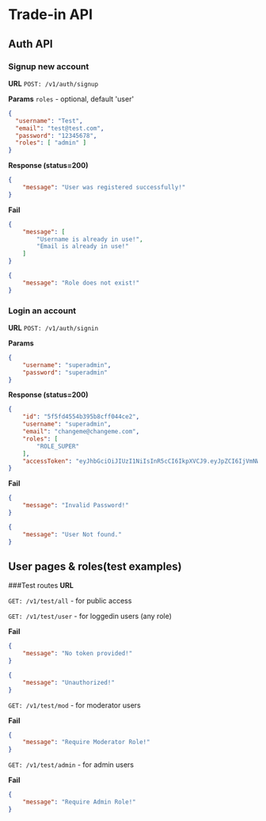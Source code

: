 # Trade-in API

## Auth API
### Signup new account
**URL**
`POST: /v1/auth/signup`

**Params**
`roles` - optional, default 'user'

```JSON
{
  "username": "Test",
  "email": "test@test.com",
  "password": "12345678",
  "roles": [ "admin" ]
}
```

**Response (status=200)**
```JSON
{
    "message": "User was registered successfully!"
}
```

**Fail**
```JSON
{
    "message": [
        "Username is already in use!",
        "Email is already in use!"
    ]
}
```
```JSON
{
    "message": "Role does not exist!"
}
```


### Login an account
**URL**
`POST: /v1/auth/signin`

**Params**
```JSON
{
    "username": "superadmin",
    "password": "superadmin"
}
```

**Response (status=200)**
```JSON
{
    "id": "5f5fd4554b395b8cff044ce2",
    "username": "superadmin",
    "email": "changeme@changeme.com",
    "roles": [
        "ROLE_SUPER"
    ],
    "accessToken": "eyJhbGciOiJIUzI1NiIsInR5cCI6IkpXVCJ9.eyJpZCI6IjVmNWZkNDU1NGIzOTViOGNmZjA0NGNlMiIsImlhdCI6MTYwMDExNTk0NSwiZXhwIjoxNjAwMTE2MDMxfQ.ffcG8gITvW_7YqwWNdzbLGXZrH54Jk15k3nyb2cA8Tk"
}
```

**Fail**
```JSON
{
    "message": "Invalid Password!"
}
```
```JSON
{
    "message": "User Not found."
}
```

## User pages & roles(test examples)
###Test routes
**URL**

`GET: /v1/test/all` - for public access

`GET: /v1/test/user` - for loggedin users (any role)

**Fail**
```JSON
{
    "message": "No token provided!"
}
```
```JSON
{
    "message": "Unauthorized!"
}
```

`GET: /v1/test/mod` - for moderator users

**Fail**
```JSON
{
    "message": "Require Moderator Role!"
}
```

`GET: /v1/test/admin` - for admin users

**Fail**
```JSON
{
    "message": "Require Admin Role!"
}
```

